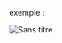 exemple :

![Sans titre](https://github.com/fk-crafter/app-ideas/assets/127132293/1ea281c9-bf14-4a9e-a507-3d825896bb8f)
